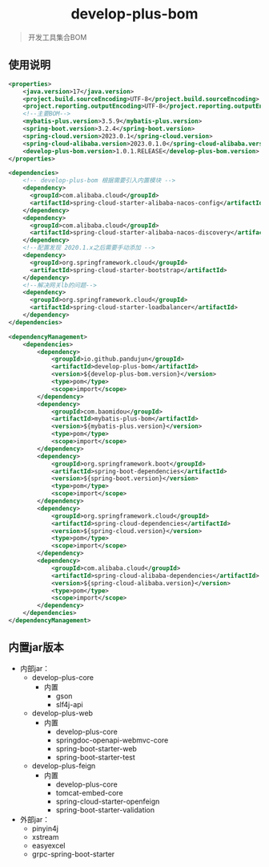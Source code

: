 <h1 align="center">develop-plus-bom</h1>

> 开发工具集合BOM

## 使用说明
```xml
<properties>
    <java.version>17</java.version>
    <project.build.sourceEncoding>UTF-8</project.build.sourceEncoding>
    <project.reporting.outputEncoding>UTF-8</project.reporting.outputEncoding>
    <!--主要BOM-->
    <mybatis-plus.version>3.5.9</mybatis-plus.version>
    <spring-boot.version>3.2.4</spring-boot.version>
    <spring-cloud.version>2023.0.1</spring-cloud.version>
    <spring-cloud-alibaba.version>2023.0.1.0</spring-cloud-alibaba.version>
    <develop-plus-bom.version>1.0.1.RELEASE</develop-plus-bom.version>
</properties>

<dependencies>
    <!-- develop-plus-bom 根据需要引入内置模块 -->
    <dependency>
      <groupId>com.alibaba.cloud</groupId>
      <artifactId>spring-cloud-starter-alibaba-nacos-config</artifactId>
    </dependency>
    <dependency>
      <groupId>com.alibaba.cloud</groupId>
      <artifactId>spring-cloud-starter-alibaba-nacos-discovery</artifactId>
    </dependency>
    <!--配置发现 2020.1.x之后需要手动添加 -->
    <dependency>
      <groupId>org.springframework.cloud</groupId>
      <artifactId>spring-cloud-starter-bootstrap</artifactId>
    </dependency>
    <!--解决网关lb的问题-->
    <dependency>
      <groupId>org.springframework.cloud</groupId>
      <artifactId>spring-cloud-starter-loadbalancer</artifactId>
    </dependency>
</dependencies>

<dependencyManagement>
    <dependencies>
        <dependency>
            <groupId>io.github.pandujun</groupId>
            <artifactId>develop-plus-bom</artifactId>
            <version>${develop-plus-bom.version}</version>
            <type>pom</type>
            <scope>import</scope>
        </dependency>
        <dependency>
            <groupId>com.baomidou</groupId>
            <artifactId>mybatis-plus-bom</artifactId>
            <version>${mybatis-plus.version}</version>
            <type>pom</type>
            <scope>import</scope>
        </dependency>
        <dependency>
            <groupId>org.springframework.boot</groupId>
            <artifactId>spring-boot-dependencies</artifactId>
            <version>${spring-boot.version}</version>
            <type>pom</type>
            <scope>import</scope>
        </dependency>
        <dependency>
            <groupId>org.springframework.cloud</groupId>
            <artifactId>spring-cloud-dependencies</artifactId>
            <version>${spring-cloud.version}</version>
            <type>pom</type>
            <scope>import</scope>
        </dependency>
        <dependency>
            <groupId>com.alibaba.cloud</groupId>
            <artifactId>spring-cloud-alibaba-dependencies</artifactId>
            <version>${spring-cloud-alibaba.version}</version>
            <type>pom</type>
            <scope>import</scope>
        </dependency>
    </dependencies>
</dependencyManagement>
```

## 内置jar版本
- 内部jar：
  - develop-plus-core
    - 内置
      - gson
      - slf4j-api
  - develop-plus-web
    - 内置
      - develop-plus-core
      - springdoc-openapi-webmvc-core
      - spring-boot-starter-web
      - spring-boot-starter-test
  - develop-plus-feign
    - 内置
      - develop-plus-core
      - tomcat-embed-core
      - spring-cloud-starter-openfeign
      - spring-boot-starter-validation
- 外部jar：
  - pinyin4j
  - xstream
  - easyexcel
  - grpc-spring-boot-starter